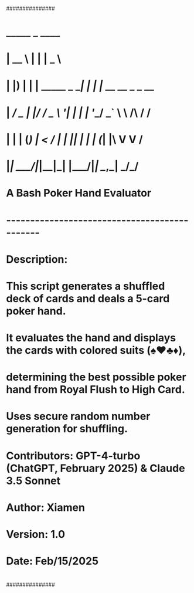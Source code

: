 ###############
#  _____      _              ____                    
# |  __ \    | |            |  _ \                   
# | |__) |__ | | _____ _ __| | | |_ __ __ _ _      __
# |  ___/ _ \| |/ / _ \ '__| | | | '__/ _` \ \ /\ / /
# | |  | (_) |   <  __/ |  | |__| | | | (_| |\ V  V / 
# |_|   \___/|_|\_\___|_|  |_____/|_|  \__,_| \_/\_/  
#                                                    
# A Bash Poker Hand Evaluator
# ---------------------------------------------
# Description:
# This script generates a shuffled deck of cards and deals a 5-card poker hand.
# It evaluates the hand and displays the cards with colored suits (♠♥♣♦),
# determining the best possible poker hand from Royal Flush to High Card.
# Uses secure random number generation for shuffling.
#
# Contributors: GPT-4-turbo (ChatGPT, February 2025) & Claude 3.5 Sonnet
# Author: Xiamen
# Version: 1.0
# Date: Feb/15/2025
#
###############
